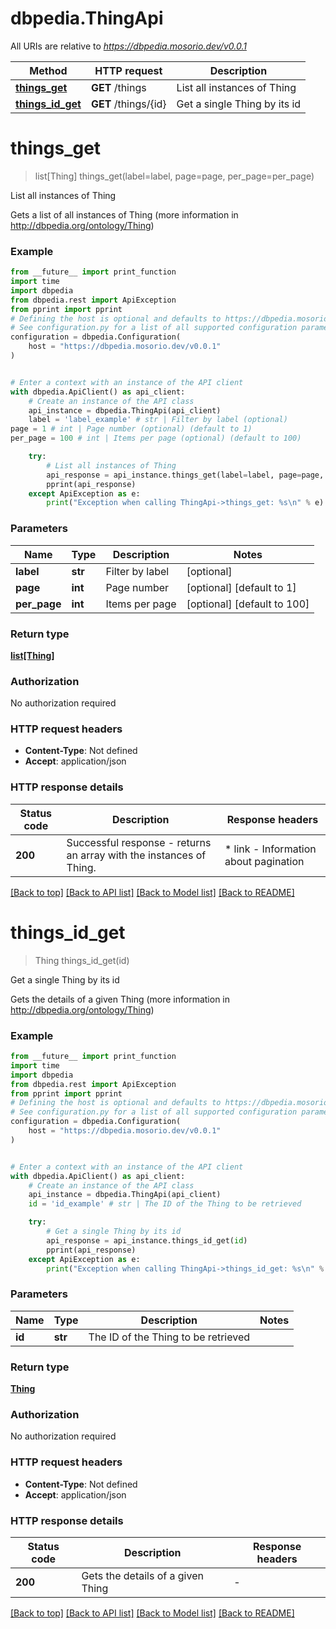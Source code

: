 # dbpedia.ThingApi

All URIs are relative to *https://dbpedia.mosorio.dev/v0.0.1*

Method | HTTP request | Description
------------- | ------------- | -------------
[**things_get**](ThingApi.md#things_get) | **GET** /things | List all instances of Thing
[**things_id_get**](ThingApi.md#things_id_get) | **GET** /things/{id} | Get a single Thing by its id


# **things_get**
> list[Thing] things_get(label=label, page=page, per_page=per_page)

List all instances of Thing

Gets a list of all instances of Thing (more information in http://dbpedia.org/ontology/Thing)

### Example

```python
from __future__ import print_function
import time
import dbpedia
from dbpedia.rest import ApiException
from pprint import pprint
# Defining the host is optional and defaults to https://dbpedia.mosorio.dev/v0.0.1
# See configuration.py for a list of all supported configuration parameters.
configuration = dbpedia.Configuration(
    host = "https://dbpedia.mosorio.dev/v0.0.1"
)


# Enter a context with an instance of the API client
with dbpedia.ApiClient() as api_client:
    # Create an instance of the API class
    api_instance = dbpedia.ThingApi(api_client)
    label = 'label_example' # str | Filter by label (optional)
page = 1 # int | Page number (optional) (default to 1)
per_page = 100 # int | Items per page (optional) (default to 100)

    try:
        # List all instances of Thing
        api_response = api_instance.things_get(label=label, page=page, per_page=per_page)
        pprint(api_response)
    except ApiException as e:
        print("Exception when calling ThingApi->things_get: %s\n" % e)
```

### Parameters

Name | Type | Description  | Notes
------------- | ------------- | ------------- | -------------
 **label** | **str**| Filter by label | [optional] 
 **page** | **int**| Page number | [optional] [default to 1]
 **per_page** | **int**| Items per page | [optional] [default to 100]

### Return type

[**list[Thing]**](Thing.md)

### Authorization

No authorization required

### HTTP request headers

 - **Content-Type**: Not defined
 - **Accept**: application/json

### HTTP response details
| Status code | Description | Response headers |
|-------------|-------------|------------------|
**200** | Successful response - returns an array with the instances of Thing. |  * link - Information about pagination <br>  |

[[Back to top]](#) [[Back to API list]](../README.md#documentation-for-api-endpoints) [[Back to Model list]](../README.md#documentation-for-models) [[Back to README]](../README.md)

# **things_id_get**
> Thing things_id_get(id)

Get a single Thing by its id

Gets the details of a given Thing (more information in http://dbpedia.org/ontology/Thing)

### Example

```python
from __future__ import print_function
import time
import dbpedia
from dbpedia.rest import ApiException
from pprint import pprint
# Defining the host is optional and defaults to https://dbpedia.mosorio.dev/v0.0.1
# See configuration.py for a list of all supported configuration parameters.
configuration = dbpedia.Configuration(
    host = "https://dbpedia.mosorio.dev/v0.0.1"
)


# Enter a context with an instance of the API client
with dbpedia.ApiClient() as api_client:
    # Create an instance of the API class
    api_instance = dbpedia.ThingApi(api_client)
    id = 'id_example' # str | The ID of the Thing to be retrieved

    try:
        # Get a single Thing by its id
        api_response = api_instance.things_id_get(id)
        pprint(api_response)
    except ApiException as e:
        print("Exception when calling ThingApi->things_id_get: %s\n" % e)
```

### Parameters

Name | Type | Description  | Notes
------------- | ------------- | ------------- | -------------
 **id** | **str**| The ID of the Thing to be retrieved | 

### Return type

[**Thing**](Thing.md)

### Authorization

No authorization required

### HTTP request headers

 - **Content-Type**: Not defined
 - **Accept**: application/json

### HTTP response details
| Status code | Description | Response headers |
|-------------|-------------|------------------|
**200** | Gets the details of a given Thing |  -  |

[[Back to top]](#) [[Back to API list]](../README.md#documentation-for-api-endpoints) [[Back to Model list]](../README.md#documentation-for-models) [[Back to README]](../README.md)


